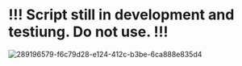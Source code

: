 # !!! Script still in development and testiung. Do not use. !!!

![289196579-f6c79d28-e124-412c-b3be-6ca888e835d4](https://github.com/DravenWB/Microsoft_PowerShell_Scripts/assets/46582061/314f57c3-7de8-4aef-8a91-6b9ae1f063da)
